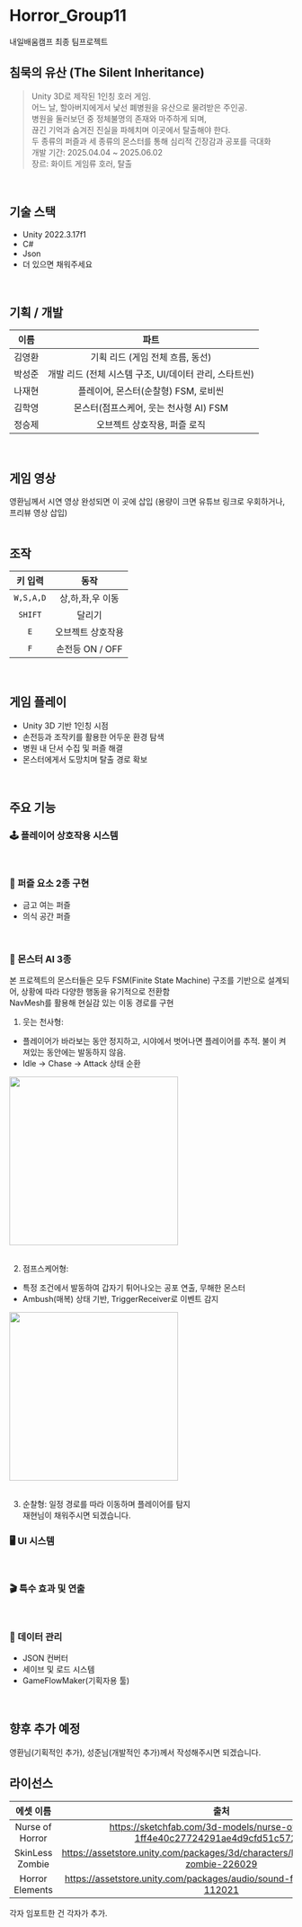 # Horror_Group11
내일배움캠프 최종 팀프로젝트

## 침묵의 유산 (The Silent Inheritance)
> Unity 3D로 제작된 1인칭 호러 게임.<br>
> 어느 날, 할아버지에게서 낯선 폐병원을 유산으로 물려받은 주인공.<br>
> 병원을 둘러보던 중 정체불명의 존재와 마주하게 되며,<br>
> 끊긴 기억과 숨겨진 진실을 파헤치며 이곳에서 탈출해야 한다.<br>
> 두 종류의 퍼즐과 세 종류의 몬스터를 통해 심리적 긴장감과 공포를 극대화<br>
> 개발 기간: 2025.04.04 ~ 2025.06.02<br>
> 장르: 화이트 게임류 호러, 탈출
<br>

## 기술 스택
- Unity 2022.3.17f1
- C#
- Json
- 더 있으면 채워주세요
<br>

## 기획 / 개발
| 이름      | 파트               |
|:---------:|:------------------:|
| 김영환     | 기획 리드 (게임 전체 흐름, 동선) |
| 박성준     | 개발 리드 (전체 시스템 구조, UI/데이터 관리, 스타트씬) |
| 나재현     | 플레이어, 몬스터(순찰형) FSM, 로비씬 |
| 김학영     | 몬스터(점프스케어, 웃는 천사형 AI) FSM |
| 정승제     | 오브젝트 상호작용, 퍼즐 로직 |
</details><br>

## 게임 영상
영환님께서 시연 영상 완성되면 이 곳에 삽입
(용량이 크면 유튜브 링크로 우회하거나, 프리뷰 영상 삽입)
<br><br>

## 조작
| 키 입력 | 동작    |
|:-----------:|:-------:|
| `W,S,A,D`       |  상,하,좌,우 이동   |
| `SHIFT` |  달리기 |
| `E`       | 오브젝트 상호작용  |
| `F` |  손전등 ON / OFF |
<br>

## 게임 플레이
- Unity 3D 기반 1인칭 시점
- 손전등과 조작키를 활용한 어두운 환경 탐색
- 병원 내 단서 수집 및 퍼즐 해결
- 몬스터에게서 도망치며 탈출 경로 확보
<br>

## 주요 기능
### 🕹️ 플레이어 상호작용 시스템
<br>

### 🧩 퍼즐 요소 2종 구현
- 금고 여는 퍼즐
- 의식 공간 퍼즐
<br>

### 👹 몬스터 AI 3종
본 프로젝트의 몬스터들은 모두 FSM(Finite State Machine) 구조를 기반으로 설계되어, 상황에 따라 다양한 행동을 유기적으로 전환함<br>
NavMesh를 활용해 현실감 있는 이동 경로를 구현
1) 웃는 천사형:<br>
- 플레이어가 바라보는 동안 정지하고, 시야에서 벗어나면 플레이어를 추적. 불이 켜져있는 동안에는 발동하지 않음.<br>
- Idle → Chase → Attack 상태 순환<br>
<img src="https://github.com/user-attachments/assets/015d04bf-23cb-4d44-ae67-536b0fc1dac7" align="left" width="300"/>

<br clear="both"/><br>

2) 점프스케어형:
- 특정 조건에서 발동하여 갑자기 튀어나오는 공포 연출, 무해한 몬스터<br>
- Ambush(매복) 상태 기반, TriggerReceiver로 이벤트 감지
<img src="https://github.com/user-attachments/assets/42755460-2460-4910-b2e0-d85fc73aae77" align="left" width="300"/>

<br clear="both"/><br>

3) 순찰형: 일정 경로를 따라 이동하며 플레이어를 탐지<br>
   재현님이 채워주시면 되겠습니다.<br>
   
### 🖥️ UI 시스템
<br>

### 🎬 특수 효과 및 연출
<br>

### 💾 데이터 관리
- JSON 컨버터
- 세이브 및 로드 시스템
- GameFlowMaker(기획자용 툴)
<br>

## 향후 추가 예정
영환님(기획적인 추가), 성준님(개발적인 추가)께서 작성해주시면 되겠습니다.
<br>

## 라이선스
| 에셋 이름     |출처| 라이선스        |
|:-----------:|:---:|:-------------:|
| Nurse of Horror   |https://sketchfab.com/3d-models/nurse-of-horror-1ff4e40c27724291ae4d9cfd51c57239| CC |
| SkinLess Zombie   |https://assetstore.unity.com/packages/3d/characters/humanoids/skinless-zombie-226029| Standard |
| Horror Elements   |https://assetstore.unity.com/packages/audio/sound-fx/horror-elements-112021| Standard |
각자 임포트한 건 각자가 추가. 
